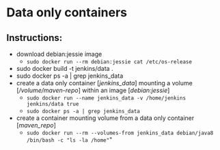 <h1>Data only containers</h1>

<h2>Instructions:</h2>

<ul>
  <li>download debian:jessie image
    <ul>
      <li><code>sudo docker run --rm debian:jessie cat /etc/os-release</code>
    </ul>
  <li>sudo docker build -t jenkins/data .
  <li>sudo docker ps -a | grep jenkins_data
  <li>create a data only container [<i>jenkins_data</i>] mounting a volume [<i>/volume/maven-repo</i>] within an image [<i>debian:jessie</i>]
    <ul>
      <li><code>sudo docker run --name jenkins_data -v /home/jenkins jenkins/data true</code>
      <li><code>sudo docker ps -a | grep jenkins_data</code>
    </ul>
  <li>create a container mounting volume from a data only container [<i>maven_repo</i>]
    <ul>
      <li><code>sudo docker run --rm --volumes-from jenkins_data debian/java8 /bin/bash -c "ls -la /home"</code>"
    </ul>
</ul>

